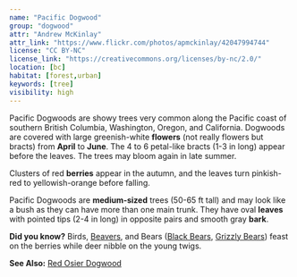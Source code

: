 ```yaml
---
name: "Pacific Dogwood"
group: "dogwood"
attr: "Andrew McKinlay"
attr_link: "https://www.flickr.com/photos/apmckinlay/42047994744"
license: "CC BY-NC"
license_link: "https://creativecommons.org/licenses/by-nc/2.0/"
location: [bc]
habitat: [forest,urban]
keywords: [tree]
visibility: high
---
```

Pacific Dogwoods are showy trees very common along the Pacific coast of southern British Columbia, Washington, Oregon, and California. Dogwoods are covered with large greenish-white **flowers** (not really flowers but bracts) from **April** to **June**. The 4 to 6 petal-like bracts (1-3 in long) appear before the leaves. The trees may bloom again in late summer.

Clusters of red **berries** appear in the autumn, and the leaves turn pinkish-red to yellowish-orange before falling.

Pacific Dogwoods are **medium-sized** trees (50-65 ft tall) and may look like a bush as they can have more than one main trunk. They have oval **leaves** with pointed tips (2-4 in long) in opposite pairs and smooth gray **bark**.

**Did you know?** Birds, [Beavers](/animals/beaver/), and Bears ([Black Bears](/animals/blabear/), [Grizzly Bears](/animals/grizzly/)) feast on the berries while deer nibble on the young twigs.

<!-- generated, do not edit -->
**See Also:**
[Red Osier Dogwood](/trees/reddog/)
